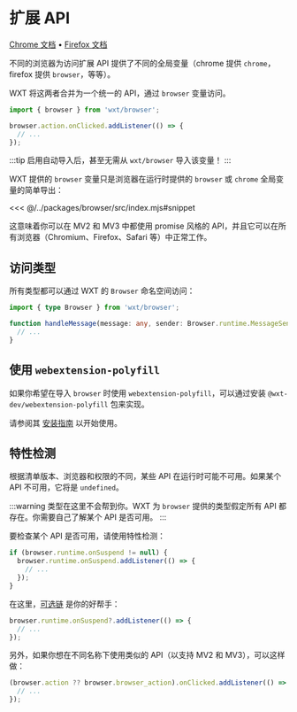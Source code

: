 # 扩展 API

[Chrome 文档](https://developer.chrome.com/docs/extensions/reference/api) • [Firefox 文档](https://developer.mozilla.org/en-US/docs/Mozilla/Add-ons/WebExtensions/Browser_support_for_JavaScript_APIs)

不同的浏览器为访问扩展 API 提供了不同的全局变量（chrome 提供 `chrome`，firefox 提供 `browser`，等等）。

WXT 将这两者合并为一个统一的 API，通过 `browser` 变量访问。

```ts
import { browser } from 'wxt/browser';

browser.action.onClicked.addListener(() => {
  // ...
});
```

:::tip
启用自动导入后，甚至无需从 `wxt/browser` 导入该变量！
:::

WXT 提供的 `browser` 变量只是浏览器在运行时提供的 `browser` 或 `chrome` 全局变量的简单导出：

<<< @/../packages/browser/src/index.mjs#snippet

这意味着你可以在 MV2 和 MV3 中都使用 promise 风格的 API，并且它可以在所有浏览器（Chromium、Firefox、Safari 等）中正常工作。

## 访问类型

所有类型都可以通过 WXT 的 `Browser` 命名空间访问：

```ts
import { type Browser } from 'wxt/browser';

function handleMessage(message: any, sender: Browser.runtime.MessageSender) {
  // ...
}
```

## 使用 `webextension-polyfill`

如果你希望在导入 `browser` 时使用 `webextension-polyfill`，可以通过安装 `@wxt-dev/webextension-polyfill` 包来实现。

请参阅其 [安装指南](https://github.com/wxt-dev/wxt/blob/main/packages/webextension-polyfill/README.md) 以开始使用。

## 特性检测

根据清单版本、浏览器和权限的不同，某些 API 在运行时可能不可用。如果某个 API 不可用，它将是 `undefined`。

:::warning
类型在这里不会帮到你。WXT 为 `browser` 提供的类型假定所有 API 都存在。你需要自己了解某个 API 是否可用。
:::

要检查某个 API 是否可用，请使用特性检测：

```ts
if (browser.runtime.onSuspend != null) {
  browser.runtime.onSuspend.addListener(() => {
    // ...
  });
}
```

在这里，[可选链](https://developer.mozilla.org/en-US/docs/Web/JavaScript/Reference/Operators/Optional_chaining) 是你的好帮手：

```ts
browser.runtime.onSuspend?.addListener(() => {
  // ...
});
```

另外，如果你想在不同名称下使用类似的 API（以支持 MV2 和 MV3），可以这样做：

```ts
(browser.action ?? browser.browser_action).onClicked.addListener(() => {
  // ...
});
```
